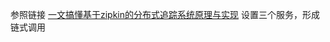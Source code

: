 参照链接
[一文搞懂基于zipkin的分布式追踪系统原理与实现](https://juejin.im/post/6844903761438048269#heading-5)
设置三个服务，形成链式调用